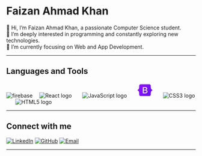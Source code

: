 # Faizan Ahmad Khan

👋 Hi, I’m Faizan Ahmad Khan, a passionate Computer Science student.  
👀 I’m deeply interested in programming and constantly exploring new technologies.  
🌱 I’m currently focusing on Web and App Development.

---

## Languages and Tools

<div align="left">
  <img src="https://img.icons8.com/color/48/firebase.png" height="40" alt="firebase"/>
   <img width="10" />
  <img src="https://cdn.jsdelivr.net/gh/devicons/devicon/icons/react/react-original.svg" height="40" alt="React logo"  />
  <img width="20" />
  <img src="https://cdn.jsdelivr.net/gh/devicons/devicon/icons/javascript/javascript-original.svg" height="40" alt="JavaScript logo"  />
  <img width="20" />
  <img src="https://github.com/devicons/devicon/blob/v2.16.0/icons/bootstrap/bootstrap-original.svg" height="40" alt="Bootstrap logo"  />
  <img width="20" />
  <img src="https://cdn.jsdelivr.net/gh/devicons/devicon/icons/css3/css3-original.svg" height="40" alt="CSS3 logo"  />
  <img width="20" />
  <img src="https://cdn.jsdelivr.net/gh/devicons/devicon/icons/html5/html5-original.svg" height="40" alt="HTML5 logo"  />
  <img width="20" />
</div>

---

## Connect with me

[![LinkedIn](https://img.shields.io/badge/LinkedIn-blue?style=flat-square&logo=linkedin&labelColor=blue&link=https://www.linkedin.com/)](https://www.linkedin.com/in/faizan-ahmad-khan5/)
[![GitHub](https://img.shields.io/badge/GitHub-black?style=flat-square&logo=github&labelColor=black&link=https://github.com/)](https://github.com/faizan-ahmad)
[![Email](https://img.shields.io/badge/Email-red?style=flat-square&logo=gmail&labelColor=red&link=mailto:fa3n20004@gmail.com)](mailto:fa3n20004@gmail.com)

---

